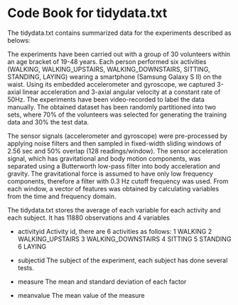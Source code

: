 # Code Book for tidydata.txt

The tidydata.txt contains summarized data for the experiments described as belows:

The experiments have been carried out with a group of 30 volunteers within an age bracket of 19-48 years. Each person performed six activities (WALKING, WALKING_UPSTAIRS, WALKING_DOWNSTAIRS, SITTING, STANDING, LAYING) wearing a smartphone (Samsung Galaxy S II) on the waist. Using its embedded accelerometer and gyroscope, we captured 3-axial linear acceleration and 3-axial angular velocity at a constant rate of 50Hz. The experiments have been video-recorded to label the data manually. The obtained dataset has been randomly partitioned into two sets, where 70% of the volunteers was selected for generating the training data and 30% the test data. 

The sensor signals (accelerometer and gyroscope) were pre-processed by applying noise filters and then sampled in fixed-width sliding windows of 2.56 sec and 50% overlap (128 readings/window). The sensor acceleration signal, which has gravitational and body motion components, was separated using a Butterworth low-pass filter into body acceleration and gravity. The gravitational force is assumed to have only low frequency components, therefore a filter with 0.3 Hz cutoff frequency was used. From each window, a vector of features was obtained by calculating variables from the time and frequency domain.

The tidydata.txt stores the average of each variable for each activity and each subject. It has 11880 observations and 4 variables

* activityid Activity id, there are 6 activities as follows:
1 WALKING
2 WALKING_UPSTAIRS
3 WALKING_DOWNSTAIRS
4 SITTING
5 STANDING
6 LAYING

* subjectid The subject of the experiment, each subject has done several tests.

* measure The mean and standard deviation of each factor

* meanvalue The mean value of the measure